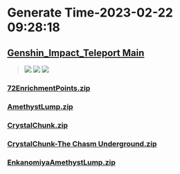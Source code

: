 # Generate Time-2023-02-22 09:28:18

## [Genshin_Impact_Teleport Main](https://github.com/Sam5440/Genshin_Impact_Teleport)

>![](https://komarev.com/ghpvc/?username=done439)
>![](https://komarev.com/ghpvc/?username=done438)
>![](https://komarev.com/ghpvc/?username=done437)

### [72EnrichmentPoints.zip](https://raw.githubusercontent.com/Sam5440/Genshin_Impact_Teleport/download/ManualCollectPoint/Chunk/72EnrichmentPoints.zip)

### [AmethystLump.zip](https://raw.githubusercontent.com/Sam5440/Genshin_Impact_Teleport/download/ManualCollectPoint/Chunk/AmethystLump.zip)

### [CrystalChunk.zip](https://raw.githubusercontent.com/Sam5440/Genshin_Impact_Teleport/download/ManualCollectPoint/Chunk/CrystalChunk.zip)

### [CrystalChunk-The Chasm Underground.zip](https://raw.githubusercontent.com/Sam5440/Genshin_Impact_Teleport/download/ManualCollectPoint/Chunk/CrystalChunk-The%20Chasm%20Underground.zip)

### [EnkanomiyaAmethystLump.zip](https://raw.githubusercontent.com/Sam5440/Genshin_Impact_Teleport/download/ManualCollectPoint/Chunk/EnkanomiyaAmethystLump.zip)

